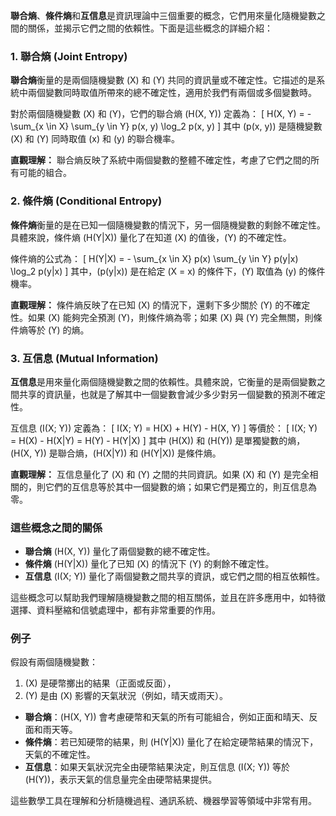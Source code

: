 **聯合熵**、**條件熵**和**互信息**是資訊理論中三個重要的概念，它們用來量化隨機變數之間的關係，並揭示它們之間的依賴性。下面是這些概念的詳細介紹：

### **1. 聯合熵 (Joint Entropy)**
**聯合熵**衡量的是兩個隨機變數 \(X\) 和 \(Y\) 共同的資訊量或不確定性。它描述的是系統中兩個變數同時取值所帶來的總不確定性，適用於我們有兩個或多個變數時。

對於兩個隨機變數 \(X\) 和 \(Y\)，它們的聯合熵 \(H(X, Y)\) 定義為：
\[
H(X, Y) = - \sum_{x \in X} \sum_{y \in Y} p(x, y) \log_2 p(x, y)
\]
其中 \(p(x, y)\) 是隨機變數 \(X\) 和 \(Y\) 同時取值 \(x\) 和 \(y\) 的聯合機率。

**直觀理解：** 聯合熵反映了系統中兩個變數的整體不確定性，考慮了它們之間的所有可能的組合。

### **2. 條件熵 (Conditional Entropy)**
**條件熵**衡量的是在已知一個隨機變數的情況下，另一個隨機變數的剩餘不確定性。具體來說，條件熵 \(H(Y|X)\) 量化了在知道 \(X\) 的值後，\(Y\) 的不確定性。

條件熵的公式為：
\[
H(Y|X) = - \sum_{x \in X} p(x) \sum_{y \in Y} p(y|x) \log_2 p(y|x)
\]
其中，\(p(y|x)\) 是在給定 \(X = x\) 的條件下，\(Y\) 取值為 \(y\) 的條件機率。

**直觀理解：** 條件熵反映了在已知 \(X\) 的情況下，還剩下多少關於 \(Y\) 的不確定性。如果 \(X\) 能夠完全預測 \(Y\)，則條件熵為零；如果 \(X\) 與 \(Y\) 完全無關，則條件熵等於 \(Y\) 的熵。

### **3. 互信息 (Mutual Information)**
**互信息**是用來量化兩個隨機變數之間的依賴性。具體來說，它衡量的是兩個變數之間共享的資訊量，也就是了解其中一個變數會減少多少對另一個變數的預測不確定性。

互信息 \(I(X; Y)\) 定義為：
\[
I(X; Y) = H(X) + H(Y) - H(X, Y)
\]
等價於：
\[
I(X; Y) = H(X) - H(X|Y) = H(Y) - H(Y|X)
\]
其中 \(H(X)\) 和 \(H(Y)\) 是單獨變數的熵，\(H(X, Y)\) 是聯合熵，\(H(X|Y)\) 和 \(H(Y|X)\) 是條件熵。

**直觀理解：** 互信息量化了 \(X\) 和 \(Y\) 之間的共同資訊。如果 \(X\) 和 \(Y\) 是完全相關的，則它們的互信息等於其中一個變數的熵；如果它們是獨立的，則互信息為零。

### **這些概念之間的關係**
- **聯合熵** \(H(X, Y)\) 量化了兩個變數的總不確定性。
- **條件熵** \(H(Y|X)\) 量化了已知 \(X\) 的情況下 \(Y\) 的剩餘不確定性。
- **互信息** \(I(X; Y)\) 量化了兩個變數之間共享的資訊，或它們之間的相互依賴性。

這些概念可以幫助我們理解隨機變數之間的相互關係，並且在許多應用中，如特徵選擇、資料壓縮和信號處理中，都有非常重要的作用。

### **例子**
假設有兩個隨機變數：
1. \(X\) 是硬幣擲出的結果（正面或反面），
2. \(Y\) 是由 \(X\) 影響的天氣狀況（例如，晴天或雨天）。

- **聯合熵**：\(H(X, Y)\) 會考慮硬幣和天氣的所有可能組合，例如正面和晴天、反面和雨天等。
- **條件熵**：若已知硬幣的結果，則 \(H(Y|X)\) 量化了在給定硬幣結果的情況下，天氣的不確定性。
- **互信息**：如果天氣狀況完全由硬幣結果決定，則互信息 \(I(X; Y)\) 等於 \(H(Y)\)，表示天氣的信息量完全由硬幣結果提供。

這些數學工具在理解和分析隨機過程、通訊系統、機器學習等領域中非常有用。